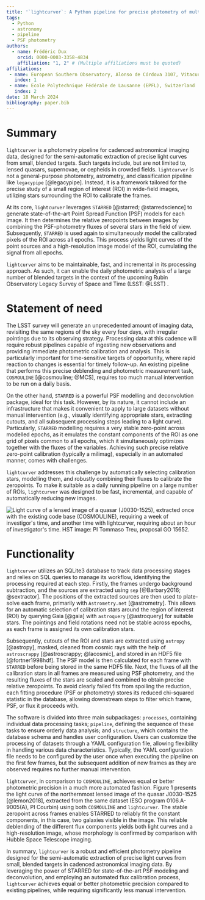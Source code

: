 ```yaml
---
title: '`lightcurver`: A Python pipeline for precise photometry of multiple-epoch wide-field images'
tags:
  - Python
  - astronomy
  - pipeline
  - PSF photometry
authors:
  - name: Frédéric Dux
    orcid: 0000-0003-3358-4834
    affiliation: "1, 2" # (Multiple affiliations must be quoted)
affiliations:
 - name: European Southern Observatory, Alonso de Córdova 3107, Vitacura, Santiago, Chile
   index: 1
 - name: Ecole Polytechnique Fédérale de Lausanne (EPFL), Switzerland
   index: 2
date: 18 March 2024
bibliography: paper.bib
---
```



# Summary

`lightcurver` is a photometry pipeline for cadenced astronomical imaging data, 
designed for the semi-automatic extraction of precise light curves from small, blended targets. 
Such targets include, but are not limited to, lensed quasars, supernovae, or cepheids in crowded fields. 
`lightcurver` is not a general-purpose photometry, astrometry, and classification pipeline like `legacypipe` [@legacypipe]. 
Instead, it is a framework tailored for the precise study of a small region of interest (ROI) in wide-field images, 
utilizing stars surrounding the ROI to calibrate the frames.

At its core, `lightcurver` leverages `STARRED` [@starred; @starredscience] to generate state-of-the-art Point Spread Function (PSF) models for each image. 
It then determines the relative zeropoints between images by combining the PSF-photometry fluxes of several stars in the field of view. 
Subsequently, `STARRED` is used again to simultaneously model the calibrated pixels of the ROI across all epochs. 
This process yields light curves of the point sources and a high-resolution image model of the ROI, cumulating the signal from all epochs.

`lightcurver` aims to be maintainable, fast, and incremental in its processing approach. 
As such, it can enable the daily photometric analysis of a large number of blended targets 
in the context of the upcoming Rubin Observatory Legacy Survey of Space and Time (LSST: @LSST)  . 

# Statement of need

The LSST survey will generate an unprecedented amount of imaging data, 
revisiting the same regions of the sky every four days, with irregular pointings due to its observing strategy.
Processing data at this cadence will require robust pipelines capable of ingesting new observations 
and providing immediate photometric calibration and analysis. 
This is particularly important for time-sensitive targets of opportunity, 
where rapid reaction to changes is essential for timely follow-up. 
An existing pipeline that performs this precise deblending and photometric measurement task, `COSMOULINE` [@cosmouline; @MCS], 
requires too much manual intervention to be run on a daily basis.

On the other hand, `STARRED` is a powerful PSF modelling and deconvolution package, ideal for this task. 
However, by its nature, it cannot include an infrastructure that makes it convenient to apply to large datasets without manual intervention
(e.g., visually identifying appropriate stars, extracting cutouts, and all subsequent processing steps leading to a light curve). 
Particularly, `STARRED` modelling requires a very stable zero-point across modelled epochs, 
as it emulates the constant components of the ROI as one grid of pixels common to all epochs, 
which it simultaneously optimizes together with the fluxes of the variables. 
Achieving such precise relative zero-point calibration (typically a milimag), especially in an automated manner, comes with challenges.

`lightcurver` addresses this challenge by automatically selecting calibration stars, modelling them, 
and robustly combining their fluxes to calibrate the zeropoints.
To make it suitable as a daily running pipeline on a large number of ROIs, 
`lightcurver` was designed to be fast, incremental, and capable of automatically reducing new images.


![Light curve of a lensed image of a quasar (J0030-1525), extracted once with the existing code base (`COSMOULINE`), 
requiring a week of investigor's time, and another time with `lightcurver`, requiring about an hour of investigator's time. 
HST image: PI Tommaso Treu, proposal GO 15652.](plot/comparison_with_legacy_pipeline.jpg)


# Functionality

`lightcurver` utilizes an SQLite3 database to track data processing stages and relies on SQL queries to manage its workflow, 
identifying the processing required at each step. 
Firstly, the frames undergo background subtraction, and the sources are extracted using `sep` [@Barbary2016; @sextractor]. 
The positions of the extracted sources are then used to plate-solve each frame, primarily with `Astrometry.net` [@astrometry]. 
This allows for an automatic selection of calibration stars around the region of interest (ROI) by querying Gaia [@gaia] 
with `astroquery` [@astroquery] for suitable stars. 
The pointings and field rotations need not be stable across epochs, as each frame is assigned its own calibration stars.

Subsequently, cutouts of the ROI and stars are extracted using `astropy` [@astropy], masked, 
cleaned from cosmic rays with the help of `astroscrappy` [@astroscrappy; @lacosmic], 
and stored in an HDF5 file [@fortner1998hdf].
The PSF model is then calculated for each frame with `STARRED` before being stored in the same HDF5 file. 
Next, the fluxes of all the calibration stars in all frames are measured using PSF photometry, 
and the resulting fluxes of the stars are scaled and combined to obtain precise relative zeropoints.
To avoid clearly failed fits from spoiling the reduction, 
each fitting procedure (PSF or photometry) stores its reduced chi-squared statistic in the database, 
allowing downstream steps to filter which frame, PSF, or flux it proceeds with. 

The software is divided into three main subpackages: `processes`, containing individual data processing tasks; 
`pipeline`, defining the sequence of these tasks to ensure orderly data analysis; 
and `structure`, which contains the database schema and handles user configuration.
Users can customize the processing of datasets through a YAML configuration file, 
allowing flexibility in handling various data characteristics. 
Typically, the YAML configuration file needs to be configured by the user once when executing 
the pipeline on the first few frames, but the subsequent addition of new frames as 
they are observed requires no further manual intervention.

`lightcurver`, in comparison to `COSMOULINE`, achieves equal or better photometric precision in a much more automated fashion. 
Figure 1 presents the light curve of the northernmost lensed image of the quasar J0030-1525 [@lemon2018], 
extracted from the same dataset (ESO program 0106.A-9005(A), PI Courbin) using both `COSMOULINE` and `lightcurver`. 
The stable zeropoint across frames enables STARRED to reliably fit the constant components, in this case, two galaxies visible in the image. 
This reliable deblending of the different flux components yields both light curves and a high-resolution image, 
whose morphology is confirmed by comparison with Hubble Space Telescope imaging.

In summary, `lightcurver` is a robust and efficient photometry pipeline designed for the semi-automatic extraction 
of precise light curves from small, blended targets in cadenced astronomical imaging data. 
By leveraging the power of STARRED for state-of-the-art PSF modeling and deconvolution, 
and employing an automated flux calibration process, `lightcurver` achieves equal or better photometric precision 
compared to existing pipelines, while requiring significantly less manual intervention.

